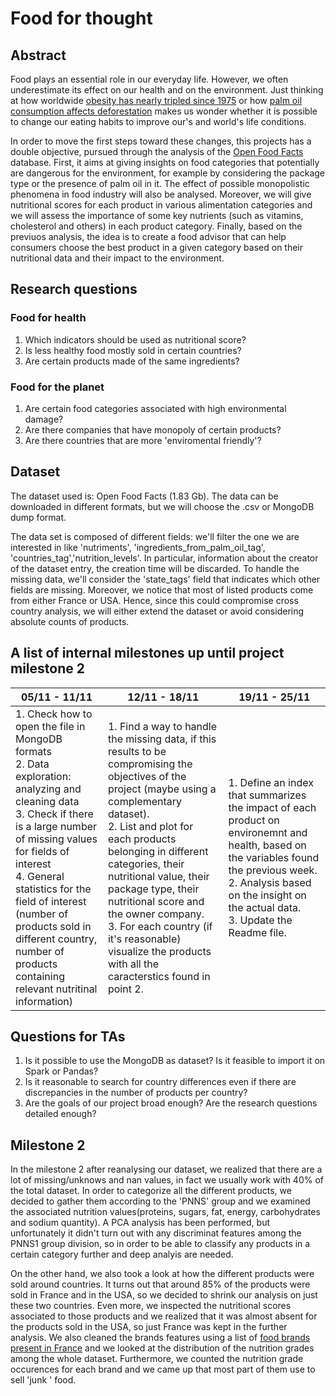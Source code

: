 # Food for thought


## Abstract
Food plays an essential role in our everyday life. However, we often underestimate its effect on our health and on the environment.
Just thinking at how worldwide [obesity has nearly tripled since 1975](http://www.who.int/news-room/fact-sheets/detail/obesity-and-overweight) or how [palm oil consumption affects deforestation](https://www.independent.co.uk/life-style/palm-oil-health-impact-environment-animals-deforestation-heart-a8505521.html) makes us wonder whether it is possible to change our eating habits to improve our's and world's life conditions. 

In order to move the first steps toward these changes, this projects has a double objective, pursued through the analysis of the [Open Food Facts](https://world.openfoodfacts.org/) database. First, it aims at giving insights on food categories that potentially are dangerous for the environment, for example by considering the package type or the presence of palm oil in it. The effect of possible monopolistic phenomena in food industry will also be analysed. Moreover, we will give nutritional scores for each product in various alimentation categories and we will assess the importance of some key nutrients (such as vitamins, cholesterol and others) in each product category.
Finally, based on the previuos analysis, the idea is to create a food advisor that can help consumers choose the best product in a given category based on their nutritional data and their impact to the environment. 

## Research questions

### Food for health

1. Which indicators should be used as nutritional score?
2. Is less healthy food mostly sold in certain countries?
3. Are certain products made of the same ingredients?

### Food for the planet
1. Are certain food categories associated with high environmental damage?
2. Are there companies that have monopoly of certain products?
3. Are there countries that are more 'enviromental friendly'?

## Dataset
The dataset used is: Open Food Facts (1.83 Gb).
The data can be downloaded in different formats, but we will choose the .csv or MongoDB dump format.

The data set is composed of different fields: we'll filter the one we are interested in like 'nutriments', 'ingredients_from_palm_oil_tag', 'countries_tag','nutrition_levels'. In particular, information about the creator of the dataset entry, the creation time will be discarded.
To handle the missing data, we'll consider the 'state_tags' field that indicates which other fields are missing.
Moreover, we notice that most of listed products come from either France or USA. Hence, since this could compromise cross country analysis, we will either extend the dataset or avoid considering absolute counts of products.

## A list of internal milestones up until project milestone 2
| 05/11 - 11/11                                                                                                                                                                                                                                                                                                                                                    | 12/11 - 18/11                                                                                                                                                                                                                                                                                                                                                                                                                                  | 19/11 - 25/11                                                                                                                                                                                                                         |
|------------------------------------------------------------------------------------------------------------------------------------------------------------------------------------------------------------------------------------------------------------------------------------------------------------------------------------------------------------------|------------------------------------------------------------------------------------------------------------------------------------------------------------------------------------------------------------------------------------------------------------------------------------------------------------------------------------------------------------------------------------------------------------------------------------------------|---------------------------------------------------------------------------------------------------------------------------------------------------------------------------------------------------------------------------------------|
| 1. Check how to open the file in MongoDB formats <br/> 2. Data exploration: analyzing and cleaning data <br/> 3. Check if there is a large number of missing values for fields of interest <br/> 4. General statistics for the field of interest <br/> (number of products sold in different country,  number of products containing relevant nutritinal information) | 1. Find a way to handle the missing data,  if this results to be compromising the objectives of the project (maybe using a complementary dataset). <br/> 2. List and plot for each products belonging in different categories,  their nutritional value, their package type, their nutritional score and the owner company.<br/> 3. For each country (if it's reasonable) visualize the products  with all the caracterstics found in point 2. | 1. Define an index that summarizes the impact of each product on environemnt and health,  based on the variables found the previous week. <br/> 2. Analysis based on the insight on the actual data. <br/> 3. Update the Readme file. |


## Questions for TAs

1. Is it possible to use the MongoDB as dataset? Is it feasible to import it on Spark or Pandas?
2. Is it reasonable to search for country differences even if there are discrepancies in the number of products per country?
3. Are the goals of our project broad enough? Are the research questions detailed enough?


## Milestone 2

In the milestone 2 after reanalysing our dataset, we realized that there are a lot of missing/unknows and nan values, in fact we usually work with 40% of the total dataset.
In order to categorize all the different products, we decided to gather them according to the 'PNNS' group and we examined the associated nutrition values(proteins, sugars, fat, energy, carbohydrates and sodium quantity).
A PCA analysis has been performed, but unfortunately it didn't turn out with any discriminat features among the PNNS1 group division, so in order to be able to classify any products in a certain category further and deep analyis are needed.

On the other hand, we also took a look at how the different products were sold around countries. It turns out that around 85% of the products were sold in France and in the USA, so we decided to shrink our analysis on just these two countries.
Even more, we inspected the nutritional scores associated to those products and we realized that it was almost absent for the products sold in the USA, so just France was kept in the further analysis.
We also cleaned the brands features using a list of [food brands present in France](https://www.frenchclick.co.uk/t-Brands.aspx) and we looked at the distribution of the nutrition grades among the whole dataset.
Furthermore, we counted the nutrition grade occurences for each brand and we came up that most part of them use to sell 'junk ' food.
